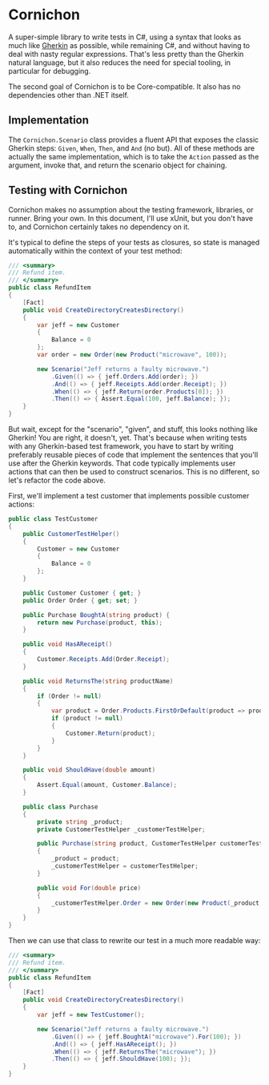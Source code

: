﻿Cornichon
=========

A super-simple library to write tests in C#, using a syntax that looks as much like
[Gherkin](https://cucumber.io/docs/reference) as possible, while remaining C#, and
without having to deal with nasty regular expressions.
That's less pretty than the Gherkin natural language, but it also reduces the need for
special tooling, in particular for debugging.

The second goal of Cornichon is to be Core-compatible.
It also has no dependencies other than .NET itself.

Implementation
--------------

The `Cornichon.Scenario` class provides a fluent API that exposes the classic Gherkin
steps: `Given`, `When`, `Then`, and `And` (no but).
All of these methods are actually the same implementation, which is to take the `Action`
passed as the argument, invoke that, and return the scenario object for chaining.

Testing with Cornichon
----------------------

Cornichon makes no assumption about the testing framework, libraries, or runner.
Bring your own.
In this document, I'll use xUnit, but you don't have to, and Cornichon certainly takes
no dependency on it.

It's typical to define the steps of your tests as closures, so state is managed
automatically within the context of your test method:

```csharp
/// <summary>
/// Refund item.
/// </summary>
public class RefundItem
{
    [Fact]
    public void CreateDirectoryCreatesDirectory()
    {
        var jeff = new Customer
        {
            Balance = 0
        };
        var order = new Order(new Product("microwave", 100));

        new Scenario("Jeff returns a faulty microwave.")
            .Given(() => { jeff.Orders.Add(order); })
            .And(() => { jeff.Receipts.Add(order.Receipt); })
            .When(() => { jeff.Return(order.Products[0]); })
            .Then(() => { Assert.Equal(100, jeff.Balance); });
    }
}
```

But wait, except for the "scenario", "given", and stuff, this looks nothing like Gherkin!
You are right, it doesn't, yet.
That's because when writing tests with any Gherkin-based test framework, you have to start
by writing preferably reusable pieces of code that implement the sentences that you'll use
after the Gherkin keywords.
That code typically implements user actions that can then be used to construct scenarios.
This is no different, so let's refactor the code above.

First, we'll implement a test customer that implements possible customer actions:

```csharp
public class TestCustomer
{
    public CustomerTestHelper()
    {
        Customer = new Customer
        {
            Balance = 0
        };
    }

    public Customer Customer { get; }
    public Order Order { get; set; }

    public Purchase BoughtA(string product) {
        return new Purchase(product, this);
    }

    public void HasAReceipt()
    {
        Customer.Receipts.Add(Order.Receipt);
    }

    public void ReturnsThe(string productName)
    {
        if (Order != null)
        {
            var product = Order.Products.FirstOrDefault(product => product.Name == productName);
            if (product != null)
            {
                Customer.Return(product);
            }
        }
    }

    public void ShouldHave(double amount)
    {
        Assert.Equal(amount, Customer.Balance);
    }

    public class Purchase
    {
        private string _product;
        private CustomerTestHelper _customerTestHelper;

        public Purchase(string product, CustomerTestHelper customerTestHelper)
        {
            _product = product;
            _customerTestHelper = customerTestHelper;
        }

        public void For(double price)
        {
            _customerTestHelper.Order = new Order(new Product(_product, price));
        }
    }
}
```

Then we can use that class to rewrite our test in a much more readable way:

```csharp
/// <summary>
/// Refund item.
/// </summary>
public class RefundItem
{
    [Fact]
    public void CreateDirectoryCreatesDirectory()
    {
        var jeff = new TestCustomer();

        new Scenario("Jeff returns a faulty microwave.")
            .Given(() => { jeff.BoughtA("microwave").For(100); })
            .And(() => { jeff.HasAReceipt(); })
            .When(() => { jeff.ReturnsThe("microwave"); })
            .Then(() => { jeff.ShouldHave(100); });
    }
}
```